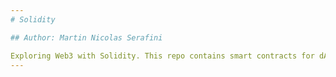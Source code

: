 ```yaml
---
# Solidity

## Author: Martin Nicolas Serafini

Exploring Web3 with Solidity. This repo contains smart contracts for dApps and decentralized solutions.
---
```

